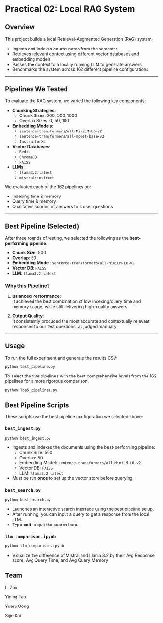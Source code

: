 # Practical 02: Local RAG System

## Overview

This project builds a local Retrieval-Augmented Generation (RAG) system。

- Ingests and indexes course notes from the semester
- Retrieves relevant context using different vector databases and embedding models
- Passes the context to a locally running LLM to generate answers
- Benchmarks the system across 162 different pipeline configurations

---

## Pipelines We Tested

To evaluate the RAG system, we varied the following key components:

- **Chunking Strategies**:
  - Chunk Sizes: 200, 500, 1000
  - Overlap Sizes: 0, 50, 100
- **Embedding Models**:
  - `sentence-transformers/all-MiniLM-L6-v2`
  - `sentence-transformers/all-mpnet-base-v2`
  - `InstructorXL`
- **Vector Databases**:
  - `Redis`
  - `ChromaDB`
  - `FAISS`
- **LLMs**:
  - `llama3.2:latest`
  - `mistral:instruct`

We evaluated each of the 162 pipelines on:
- Indexing time & memory
- Query time & memory
- Qualitative scoring of answers to 3 user questions

---

## Best Pipeline (Selected)

After three rounds of testing, we selected the following as the **best-performing pipeline**:

- **Chunk Size**: 500  
- **Overlap**: 50  
- **Embedding Model**: `sentence-transformers/all-MiniLM-L6-v2`  
- **Vector DB**: `FAISS`  
- **LLM**: `llama3.2:latest`  

### Why this Pipeline?

1. **Balanced Performance**:  
   It achieved the best combination of low indexing/query time and memory usage, while still delivering high-quality answers.

2. **Output Quality**:  
   It consistently produced the most accurate and contextually relevant responses to our test questions, as judged manually.

---

## Usage

To run the full experiment and generate the results CSV:

```bash
python test_pipeline.py
```
To select the five pipelines with the best comprehensive levels from the 162 pipelines for a more rigorous comparison.

```bash
python Top5_pipelines.py
```

## Best Pipeline Scripts

These scripts use the best pipeline configuration we selected above:

### `best_ingest.py`

```bash
python best_ingest.py
```

- Ingests and indexes the documents using the best-performing pipeline:
  - Chunk Size: 500
  - Overlap: 50 
  - Embedding Model: `sentence-transformers/all-MiniLM-L6-v2`
  - Vector DB: `FAISS`
  - LLM: `llama3.2:latest`
- Must be run **once** to set up the vector store before querying.

### `best_search.py`

```bash
python best_search.py
```
- Launches an interactive search interface using the best pipeline setup.
- After running, you can input a query to get a response from the local LLM.
- Type **exit** to quit the search loop.

### `llm_comparison.ipynb`

```bash
python llm_comparison.ipynb
```
- Visualize the difference of Mistral and Llama 3.2 by their Avg Response score, Avg Query Time, and Avg Query Memory

## Team

Li Zou

Yining Tao

Yueru Gong

Sijie Dai


